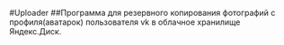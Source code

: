 #Uploader
##Программа для резервного копирования фотографий с профиля(аватарок) пользователя vk в облачное хранилище Яндекс.Диск.